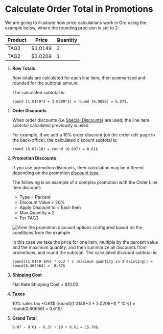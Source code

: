 <a id="user-guide-marketing-promotions-price-calculation"></a>

# Calculate Order Total in Promotions

We are going to illustrate how price calculations work in Oro using the example below, where the rounding precision is set to 2:

| Product   | Price   |   Quantity |
|-----------|---------|------------|
| TAG3      | $1.0149 |          3 |
| TAG2      | $3.0209 |          1 |
1. **Row Totals**

   Row totals are calculated for each line item, then summarized and rounded for the subtotal amount.

   The calculated subtotal is:
   ```none
   round (1.0149*3 + 3.0209*1) = round (6.0656) = 6.07$.
   ```

<!-- WIP But now we are working on a fix that moves rounding from subtotal to row totals. See pull request with this fix, for same example, the calculated subtotal will be: round(1.0149*3) + round(3.0209*1) = round(3.0447) + round(3.0209) = 3.04 + 3.02 = 6.06$ -->
1. **Order Discounts**

   When order discounts (i.e [Special Discounts](manage-discounts-in-orders.md#user-guide-sales-orders-promotions-add-special-discount)) are used, the line item subtotal calculated previously is used.

   For example, if we add a 10% order discount (on the order edit page in the back-office), the calculated discount subtotal is:
   ```none
   round (6.07/10) = round (0.607) = 0.61$
   ```
2. **Promotion Discounts**

   If you use promotion discounts, their calculation may be different depending on the promotion [discount type](create.md#user-guide-marketing-promotions-create).

   The following is an example of a complex promotion with the Order Line Item discount:
   * Type = Percent
   * Discount Value = 20%
   * Apply Discount to = Each Item
   * Max Quantity = 2
   * For TAG3

   ![View the promotion discount options configured based on the conditions from the example](user/img/marketing/promotions/sample_for_order_calculation.png)

   In this case we take the price for one item, multiple by the percent value and the maximum quantity, and then summarize all discounts from promotions, and round the subtotal. The calculated discount subtotal is:
   ```none
   round((1.0149-10%) * 0.2 * 2 (maximum quantity in 3 existing)) = round(0.365364) = -0.37$
   ```
3. **Shipping Cost**

   Flat Rate Shipping Cost + $10.00

1. **Taxes**

   10% sales tax +0.61$ (round((1.0149\*3 + 3.0209\*1) \* 10%) = round(0.60656) = 0.61$)
2. **Grand Total**
   ```none
   6.07 - 0.61 - 0.37 + 10 + 0.61 = 15.70$.
   ```
